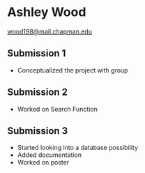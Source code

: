 # Ashley Wood
wood198@mail.chapman.edu

## Submission 1
- Conceptualized the project with group

## Submission 2
- Worked on Search Function

## Submission 3
- Started looking into a database possibility
- Added documentation
- Worked on poster
